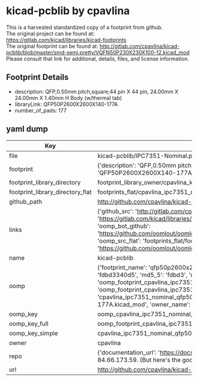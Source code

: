 # kicad-pcblib by cpavlina  
This is a harvested standardized copy of a footprint from github.  
The original project can be found at:  
https://gitlab.com/kicad/libraries/kicad-footprints  
The original footprint can be found at:
http://gitlab.com/cpavlina/kicad-pcblib/blob/master/smd-semi.pretty/VQFN50P230X230X100-12.kicad_mod
Please consult that link for additional, details, files, and license information.  
## Footprint Details
* description: QFP,0.50mm pitch,square;44 pin X 44 pin, 24.00mm X 24.00mm X 1.40mm H Body (w/thermal tab)  
* libraryLink: QFP50P2600X2600X140-177A  
* number_of_pads: 177  
## yaml dump  
| Key | Value |  
| --- | --- |  
| file | kicad-pcblib/IPC7351-Nominal.pretty/QFP50P2600X2600X140-177A.kicad_mod |  
| footprint | {'description': 'QFP,0.50mm pitch,square;44 pin X 44 pin, 24.00mm X 24.00mm X 1.40mm H Body (w/thermal tab)', 'libraryLink': 'QFP50P2600X2600X140-177A', 'number_of_pads': 177} |  
| footprint_library_directory | footprint_library_owner/cpavlina_kicad-pcblib |  
| footprint_library_directory_flat | footprints_flat/cpavlina_ipc7351_nominal_qfp50p2600x2600x140_177a/working |  
| github_path | http://github.com/cpavlina/kicad-pcblib/blob/master/IPC7351-Nominal.pretty/QFP50P2600X2600X140-177A.kicad_mod |  
| links | {'github_src': 'http://gitlab.com/cpavlina/kicad-pcblib/blob/master/smd-semi.pretty/VQFN50P230X230X100-12.kicad_mod', 'github_src_repo': 'https://gitlab.com/kicad/libraries/kicad-footprints', 'oomp_bot': 'footprints/cpavlina_ipc7351_nominal_qfp50p2600x2600x140_177a/working', 'oomp_bot_github': 'https://github.com/oomlout/oomlout_oomp_footprint_bot/tree/main/footprints/cpavlina_ipc7351_nominal_qfp50p2600x2600x140_177a/working', 'oomp_src_flat': 'footprints_flat/footprints_flat/cpavlina_ipc7351_nominal_qfp50p2600x2600x140_177a/working', 'oomp_src_flat_github': 'https://github.com/oomlout/oomlout_oomp_footprint_src/tree/main/footprints_flat/cpavlina_ipc7351_nominal_qfp50p2600x2600x140_177a/working'} |  
| name | kicad-pcblib |  
| oomp | {'footprint_name': 'qfp50p2600x2600x140_177a', 'library_name': 'ipc7351_nominal', 'md5': 'fdbd3340d51b24081b7390020c49a55d', 'md5_10': 'fdbd3340d5', 'md5_5': 'fdbd3', 'md5_6': 'fdbd33', 'oomp_key': 'oomp_cpavlina_ipc7351_nominal_qfp50p2600x2600x140_177a', 'oomp_key_extra': 'oomp_footprint_cpavlina_ipc7351_nominal_qfp50p2600x2600x140_177a', 'oomp_key_full': 'oomp_footprint_cpavlina_ipc7351_nominal_qfp50p2600x2600x140_177a_fdbd33', 'oomp_key_simple': 'cpavlina_ipc7351_nominal_qfp50p2600x2600x140_177a', 'original_filename': 'kicad-pcblib/IPC7351-Nominal.pretty/QFP50P2600X2600X140-177A.kicad_mod', 'owner_name': 'cpavlina'} |  
| oomp_key | oomp_cpavlina_ipc7351_nominal_qfp50p2600x2600x140_177a |  
| oomp_key_full | oomp_footprint_cpavlina_ipc7351_nominal_qfp50p2600x2600x140_177a |  
| oomp_key_simple | cpavlina_ipc7351_nominal_qfp50p2600x2600x140_177a |  
| owner | cpavlina |  
| repo | {'documentation_url': 'https://docs.github.com/rest/overview/resources-in-the-rest-api#rate-limiting', 'message': "API rate limit exceeded for 84.66.173.59. (But here's the good news: Authenticated requests get a higher rate limit. Check out the documentation for more details.)"} |  
| url | http://github.com/cpavlina/kicad-pcblib |  

